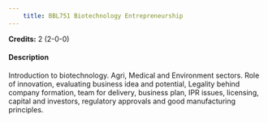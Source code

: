 ```yaml
---
    title: BBL751 Biotechnology Entrepreneurship
---
```

**Credits:** 2 (2-0-0)



#### Description 
Introduction to biotechnology. Agri, Medical and Environment sectors. Role of innovation, evaluating business idea and potential, Legality behind company formation, team for delivery, business plan, IPR issues, licensing, capital and investors, regulatory approvals and good manufacturing principles.
